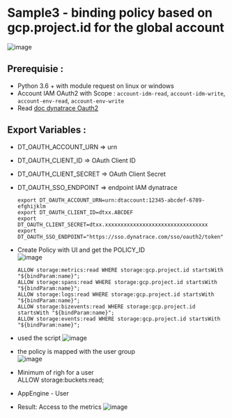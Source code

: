 # Sample3 - binding policy based on gcp.project.id for the global account
![image](https://github.com/JLLormeau/IAM/assets/40337213/e45b0dcf-a384-487e-8ebd-f4ceccf5eb69)

## Prerequisie :
- Python 3.6 + with module request on linux or windows
- Account IAM OAuth2 with Scope : `account-idm-read`, `account-idm-write`, `account-env-read`, `account-env-write`
- Read [doc dynatrace Oauth2](https://docs.dynatrace.com/docs/dynatrace-api/basics/dynatrace-api-authentication/account-api-authentication)

## Export Variables :
- DT_OAUTH_ACCOUNT_URN => urn 
- DT_OAUTH_CLIENT_ID => OAuth Client ID
- DT_OAUTH_CLIENT_SECRET => OAuth Client Secret
- DT_OAUTH_SSO_ENDPOINT => endpoint IAM dynatrace

      export DT_OAUTH_ACCOUNT_URN=urn:dtaccount:12345-abcdef-6789-efghijklm
      export DT_OAUTH_CLIENT_ID=dtxx.ABCDEF
      export DT_OAUTH_CLIENT_SECRET=dtxx.xxxxxxxxxxxxxxxxxxxxxxxxxxxxxxxxx
      export DT_OAUTH_SSO_ENDPOINT="https://sso.dynatrace.com/sso/oauth2/token"
  

- Create Policy with UI and get the POLICY_ID  
![image](https://github.com/JLLormeau/IAM/assets/40337213/8c06eafc-d31f-4a3c-b5ee-580535186b82)

      ALLOW storage:metrics:read WHERE storage:gcp.project.id startsWith "${bindParam:name}";
      ALLOW storage:spans:read WHERE storage:gcp.project.id startsWith "${bindParam:name}";
      ALLOW storage:logs:read WHERE storage:gcp.project.id startsWith "${bindParam:name}";
      ALLOW storage:bizevents:read WHERE storage:gcp.project.id startsWith "${bindParam:name}";
      ALLOW storage:events:read WHERE storage:gcp.project.id startsWith "${bindParam:name}";

- used the script ![image](https://github.com/JLLormeau/IAM/assets/40337213/04541128-b16b-4141-8473-597ae340bddd)


- the policy is mapped with the user group  
![image](https://github.com/JLLormeau/IAM/assets/40337213/a585f202-19c2-47c6-8e25-0e07139c457e)

- Minimum of righ for a user  
ALLOW storage:buckets:read;
+ AppEngine - User



- Result: Access to the metrics
![image](https://github.com/JLLormeau/IAM/assets/40337213/edc78b46-e779-4d11-9bb8-ac03cbd8bf02)

